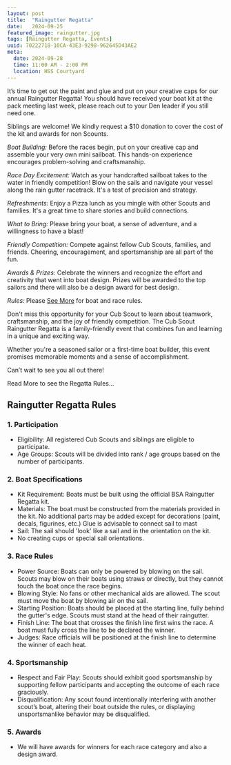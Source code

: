 ```yaml
---
layout: post
title:  "Raingutter Regatta"
date:   2024-09-25
featured_image: raingutter.jpg
tags: [Raingutter Regatta, Events]
uuid: 70222718-10CA-43E3-9298-962645D43AE2
meta:
  date: 2024-09-28
  time: 11:00 AM - 2:00 PM
  location: HSS Courtyard
---
```


It’s time to get out the paint and glue and put on your creative caps for our annual Raingutter Regatta! You should have received your boat kit at the pack meeting last week, please reach out to your Den leader if you still need one.

Siblings are welcome! We kindly request a $10 donation to cover the cost of the kit and awards for non Scounts.

*Boat Building:* Before the races begin, put on your creative cap and assemble your very own mini sailboat. This hands-on experience encourages problem-solving and craftsmanship.

*Race Day Excitement:* Watch as your handcrafted sailboat takes to the water in friendly competition! Blow on the sails and navigate your vessel along the rain gutter racetrack. It's a test of precision and strategy.

*Refreshments:* Enjoy a Pizza lunch as you mingle with other Scouts and families. It's a great time to share stories and build connections.

*What to Bring:* Please bring your boat, a sense of adventure, and a willingness to have a blast!

*Friendly Competition:* Compete against fellow Cub Scouts, families, and friends. Cheering, encouragement, and sportsmanship are all part of the fun.

*Awards & Prizes:* Celebrate the winners and recognize the effort and creativity that went into boat design. Prizes will be awarded to the top sailors and there will also be a design award for best design.

*Rules:* Please [See More](/2024/08/25/raingutter-regatta/#rules) for boat and race rules.

Don't miss this opportunity for your Cub Scout to learn about teamwork, craftsmanship, and the joy of friendly competition. The Cub Scout Raingutter Regatta is a family-friendly event that combines fun and learning in a unique and exciting way.

Whether you're a seasoned sailor or a first-time boat builder, this event promises memorable moments and a sense of accomplishment.

Can’t wait to see you all out there!

Read More to see the Regatta Rules...

<!--more-->

<a name="rules"></a>
## Raingutter Regatta Rules

### 1. Participation

* Eligibility: All registered Cub Scouts and siblings are eligible to participate.
* Age Groups: Scouts will be divided into rank / age groups based on the number of participants.

### 2. Boat Specifications

* Kit Requirement: Boats must be built using the official BSA Raingutter Regatta kit.
* Materials: The boat must be constructed from the materials provided in the kit. No additional parts may be added except for decorations (paint, decals, figurines, etc.) Glue is advisable to connect sail to mast
* Sail: The sail should 'look' like a sail and in the orientation on the kit.
* No creating cups or special sail orientations.

### 3. Race Rules

* Power Source: Boats can only be powered by blowing on the sail. Scouts may blow on their boats using straws or directly, but they cannot touch the boat once the race begins.
* Blowing Style: No fans or other mechanical aids are allowed. The scout must move the boat by blowing air on the sail.
* Starting Position: Boats should be placed at the starting line, fully behind the gutter's edge. Scouts must stand at the head of their raingutter.
* Finish Line: The boat that crosses the finish line first wins the race. A boat must fully cross the line to be declared the winner.
* Judges: Race officials will be positioned at the finish line to determine the winner of each heat.

### 4. Sportsmanship

* Respect and Fair Play: Scouts should exhibit good sportsmanship by supporting fellow participants and accepting the outcome of each race graciously.
* Disqualification: Any scout found intentionally interfering with another scout’s boat, altering their boat outside the rules, or displaying unsportsmanlike behavior may be disqualified.

### 5. Awards

* We will have awards for winners for each race category and also a design award.
